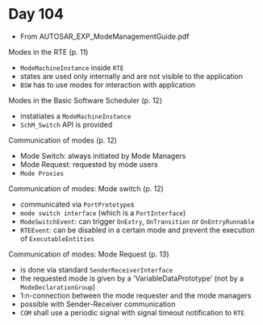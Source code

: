 # Day 104

* From AUTOSAR\_EXP\_ModeManagementGuide.pdf

Modes in the RTE (p. 11)
* `ModeMachineInstance` inside `RTE`
* states are used only internally and are not visible to the application
* `BSW` has to use modes for interaction with application

Modes in the Basic Software Scheduler (p. 12)
* instatiates a `ModeMachineInstance`
* `SchM_Switch` API is provided

Communication of modes (p. 12)
* Mode Switch: always initiated by Mode Managers
* Mode Request: requested by mode users
* `Mode Proxies`

Communication of modes: Mode switch (p. 12)
* communicated via `PortPrototype`s
* `mode switch interface` (which is a `PortInterface`)
* `ModeSwitchEvent`: can trigger `OnExtry`, `OnTransition` or `OnEntryRunnable`
* `RTEEvent`: can be disabled in a certain mode and prevent the execution of `ExecutableEntities`

Communication of modes: Mode Request (p. 13)
* is done via standard `SenderReceiverInterface`
* the requested mode is given by a 'VariableDataPrototype' (not by a `ModeDeclarationGroup`)
* 1:n-connection between the mode requester and the mode managers
* possible with Sender-Receiver communication
* `COM` shall use a periodic signal with signal timeout notification to `RTE`
